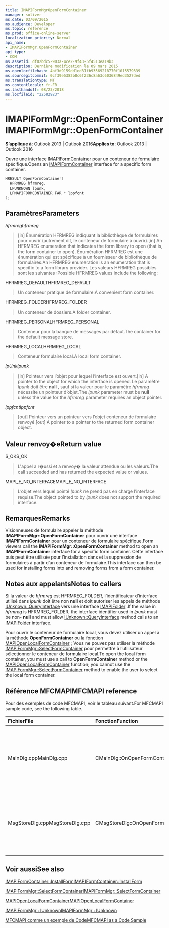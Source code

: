 ```yaml
---
title: IMAPIFormMgrOpenFormContainer
manager: soliver
ms.date: 03/09/2015
ms.audience: Developer
ms.topic: reference
ms.prod: office-online-server
localization_priority: Normal
api_name:
- IMAPIFormMgr.OpenFormContainer
api_type:
- COM
ms.assetid: df02bdc5-903a-4ce2-9f43-5f4513ea19b3
description: Dernière modification le 09 mars 2015
ms.openlocfilehash: 4bf3d9159dd1ed31fb93569218770f1015579339
ms.sourcegitcommit: 0cf39e5382b8c6f236c8a63c6036849ed3527ded
ms.translationtype: MT
ms.contentlocale: fr-FR
ms.lasthandoff: 08/23/2018
ms.locfileid: "22582923"
---
```

# <a name="imapiformmgropenformcontainer"></a><span data-ttu-id="32b32-103">IMAPIFormMgr::OpenFormContainer</span><span class="sxs-lookup"><span data-stu-id="32b32-103">IMAPIFormMgr::OpenFormContainer</span></span>

  
  
<span data-ttu-id="32b32-104">**S’applique à**: Outlook 2013 | Outlook 2016</span><span class="sxs-lookup"><span data-stu-id="32b32-104">**Applies to**: Outlook 2013 | Outlook 2016</span></span> 
  
<span data-ttu-id="32b32-105">Ouvre une interface [IMAPIFormContainer](imapiformcontaineriunknown.md) pour un conteneur de formulaire spécifique.</span><span class="sxs-lookup"><span data-stu-id="32b32-105">Opens an [IMAPIFormContainer](imapiformcontaineriunknown.md) interface for a specific form container.</span></span> 
  
```cpp
HRESULT OpenFormContainer(
  HFRMREG hfrmreg,
  LPUNKNOWN lpunk,
  LPMAPIFORMCONTAINER FAR * lppfcnt
);
```

## <a name="parameters"></a><span data-ttu-id="32b32-106">Paramètres</span><span class="sxs-lookup"><span data-stu-id="32b32-106">Parameters</span></span>

 <span data-ttu-id="32b32-107">_hfrmreg_</span><span class="sxs-lookup"><span data-stu-id="32b32-107">_hfrmreg_</span></span>
  
> <span data-ttu-id="32b32-108">[in] Énumération HFRMREG indiquant la bibliothèque de formulaires pour ouvrir (autrement dit, le conteneur de formulaire à ouvrir).</span><span class="sxs-lookup"><span data-stu-id="32b32-108">[in] An HFRMREG enumeration that indicates the form library to open (that is, the form container to open).</span></span> <span data-ttu-id="32b32-109">Énumération HFRMREG est une énumération qui est spécifique à un fournisseur de bibliothèque de formulaires.</span><span class="sxs-lookup"><span data-stu-id="32b32-109">An HFRMREG enumeration is an enumeration that is specific to a form library provider.</span></span> <span data-ttu-id="32b32-110">Les valeurs HFRMREG possibles sont les suivantes :</span><span class="sxs-lookup"><span data-stu-id="32b32-110">Possible HFRMREG values include the following:</span></span>
    
<span data-ttu-id="32b32-111">HFRMREG_DEFAULT</span><span class="sxs-lookup"><span data-stu-id="32b32-111">HFRMREG_DEFAULT</span></span> 
  
> <span data-ttu-id="32b32-112">Un conteneur pratique de formulaire.</span><span class="sxs-lookup"><span data-stu-id="32b32-112">A convenient form container.</span></span>
    
<span data-ttu-id="32b32-113">HFRMREG_FOLDER</span><span class="sxs-lookup"><span data-stu-id="32b32-113">HFRMREG_FOLDER</span></span> 
  
> <span data-ttu-id="32b32-114">Un conteneur de dossiers.</span><span class="sxs-lookup"><span data-stu-id="32b32-114">A folder container.</span></span> 
    
<span data-ttu-id="32b32-115">HFRMREG_PERSONAL</span><span class="sxs-lookup"><span data-stu-id="32b32-115">HFRMREG_PERSONAL</span></span> 
  
> <span data-ttu-id="32b32-116">Conteneur pour la banque de messages par défaut.</span><span class="sxs-lookup"><span data-stu-id="32b32-116">The container for the default message store.</span></span> 
    
<span data-ttu-id="32b32-117">HFRMREG_LOCAL</span><span class="sxs-lookup"><span data-stu-id="32b32-117">HFRMREG_LOCAL</span></span> 
  
> <span data-ttu-id="32b32-118">Conteneur formulaire local.</span><span class="sxs-lookup"><span data-stu-id="32b32-118">A local form container.</span></span> 
    
 <span data-ttu-id="32b32-119">_lpUnk_</span><span class="sxs-lookup"><span data-stu-id="32b32-119">_lpunk_</span></span>
  
> <span data-ttu-id="32b32-120">[in] Pointeur vers l’objet pour lequel l’interface est ouvert.</span><span class="sxs-lookup"><span data-stu-id="32b32-120">[in] A pointer to the object for which the interface is opened.</span></span> <span data-ttu-id="32b32-121">Le paramètre _lpunk_ doit être **null** , sauf si la valeur pour le paramètre _hfrmreg_ nécessite un pointeur d’objet.</span><span class="sxs-lookup"><span data-stu-id="32b32-121">The  _lpunk_ parameter must be **null** unless the value for the  _hfrmreg_ parameter requires an object pointer.</span></span> 
    
 <span data-ttu-id="32b32-122">_lppfcnt_</span><span class="sxs-lookup"><span data-stu-id="32b32-122">_lppfcnt_</span></span>
  
> <span data-ttu-id="32b32-123">[out] Pointeur vers un pointeur vers l’objet conteneur de formulaire renvoyé.</span><span class="sxs-lookup"><span data-stu-id="32b32-123">[out] A pointer to a pointer to the returned form container object.</span></span>
    
## <a name="return-value"></a><span data-ttu-id="32b32-124">Valeur renvoy�e</span><span class="sxs-lookup"><span data-stu-id="32b32-124">Return value</span></span>

<span data-ttu-id="32b32-125">S_OK</span><span class="sxs-lookup"><span data-stu-id="32b32-125">S_OK</span></span> 
  
> <span data-ttu-id="32b32-126">L'appel a r�ussi et a renvoy� la valeur attendue ou les valeurs.</span><span class="sxs-lookup"><span data-stu-id="32b32-126">The call succeeded and has returned the expected value or values.</span></span>
    
<span data-ttu-id="32b32-127">MAPI_E_NO_INTERFACE</span><span class="sxs-lookup"><span data-stu-id="32b32-127">MAPI_E_NO_INTERFACE</span></span> 
  
> <span data-ttu-id="32b32-128">L’objet vers lequel pointé _lpunk_ ne prend pas en charge l’interface requise.</span><span class="sxs-lookup"><span data-stu-id="32b32-128">The object pointed to by  _lpunk_ does not support the required interface.</span></span> 
    
## <a name="remarks"></a><span data-ttu-id="32b32-129">Remarques</span><span class="sxs-lookup"><span data-stu-id="32b32-129">Remarks</span></span>

<span data-ttu-id="32b32-130">Visionneuses de formulaire appeler la méthode **IMAPIFormMgr::OpenFormContainer** pour ouvrir une interface **IMAPIFormContainer** pour un conteneur de formulaire spécifique.</span><span class="sxs-lookup"><span data-stu-id="32b32-130">Form viewers call the **IMAPIFormMgr::OpenFormContainer** method to open an **IMAPIFormContainer** interface for a specific form container.</span></span> <span data-ttu-id="32b32-131">Cette interface puis peut être utilisée pour l’installation dans et la suppression de formulaires à partir d’un conteneur de formulaire.</span><span class="sxs-lookup"><span data-stu-id="32b32-131">This interface can then be used for installing forms into and removing forms from a form container.</span></span> 
  
## <a name="notes-to-callers"></a><span data-ttu-id="32b32-132">Notes aux appelants</span><span class="sxs-lookup"><span data-stu-id="32b32-132">Notes to callers</span></span>

<span data-ttu-id="32b32-133">Si la valeur de _hfrmreg_ est HFRMREG_FOLDER, l’identificateur d’interface utilisé dans _lpunk_ doit être non **null** et doit autoriser les appels de méthode [IUnknown::QueryInterface](http://msdn.microsoft.com/en-us/library/ms682521%28v=VS.85%29.aspx) vers une interface [IMAPIFolder](imapifolderimapicontainer.md) .</span><span class="sxs-lookup"><span data-stu-id="32b32-133">If the value in  _hfrmreg_ is HFRMREG_FOLDER, the interface identifier used in  _lpunk_ must be non- **null** and must allow [IUnknown::QueryInterface](http://msdn.microsoft.com/en-us/library/ms682521%28v=VS.85%29.aspx) method calls to an [IMAPIFolder](imapifolderimapicontainer.md) interface.</span></span> 
  
<span data-ttu-id="32b32-134">Pour ouvrir le conteneur de formulaire local, vous devez utiliser un appel à la méthode **OpenFormContainer** ou la fonction [MAPIOpenLocalFormContainer](mapiopenlocalformcontainer.md) ; Vous ne pouvez pas utiliser la méthode [IMAPIFormMgr::SelectFormContainer](imapiformmgr-selectformcontainer.md) pour permettre à l’utilisateur sélectionner le conteneur de formulaire local.</span><span class="sxs-lookup"><span data-stu-id="32b32-134">To open the local form container, you must use a call to **OpenFormContainer** method or the [MAPIOpenLocalFormContainer](mapiopenlocalformcontainer.md) function; you cannot use the [IMAPIFormMgr::SelectFormContainer](imapiformmgr-selectformcontainer.md) method to enable the user to select the local form container.</span></span> 
  
## <a name="mfcmapi-reference"></a><span data-ttu-id="32b32-135">Référence MFCMAPI</span><span class="sxs-lookup"><span data-stu-id="32b32-135">MFCMAPI reference</span></span>

<span data-ttu-id="32b32-136">Pour des exemples de code MFCMAPI, voir le tableau suivant.</span><span class="sxs-lookup"><span data-stu-id="32b32-136">For MFCMAPI sample code, see the following table.</span></span>
  
|<span data-ttu-id="32b32-137">**Fichier**</span><span class="sxs-lookup"><span data-stu-id="32b32-137">**File**</span></span>|<span data-ttu-id="32b32-138">**Fonction**</span><span class="sxs-lookup"><span data-stu-id="32b32-138">**Function**</span></span>|<span data-ttu-id="32b32-139">**Commentaire**</span><span class="sxs-lookup"><span data-stu-id="32b32-139">**Comment**</span></span>|
|:-----|:-----|:-----|
|<span data-ttu-id="32b32-140">MainDlg.cpp</span><span class="sxs-lookup"><span data-stu-id="32b32-140">MainDlg.cpp</span></span>  <br/> |<span data-ttu-id="32b32-141">CMainDlg::OnOpenFormContainer</span><span class="sxs-lookup"><span data-stu-id="32b32-141">CMainDlg::OnOpenFormContainer</span></span>  <br/> |<span data-ttu-id="32b32-142">MFCMAPI utilise la méthode **IMAPIFormMgr::OpenFormContainer** pour récupérer un conteneur de formulaire afin que le contenu du conteneur peut être affiché.</span><span class="sxs-lookup"><span data-stu-id="32b32-142">MFCMAPI uses the **IMAPIFormMgr::OpenFormContainer** method to retrieve a form container so the container's contents can be rendered.</span></span>  <br/> |
|<span data-ttu-id="32b32-143">MsgStoreDlg.cpp</span><span class="sxs-lookup"><span data-stu-id="32b32-143">MsgStoreDlg.cpp</span></span>  <br/> |<span data-ttu-id="32b32-144">CMsgStoreDlg::OnOpenFormContainer</span><span class="sxs-lookup"><span data-stu-id="32b32-144">CMsgStoreDlg::OnOpenFormContainer</span></span>  <br/> |<span data-ttu-id="32b32-145">MFCMAPI utilise la méthode **IMAPIFormMgr::OpenFormContainer** pour récupérer un conteneur de formulaire pour un dossier afin que le contenu du conteneur peut être affiché.</span><span class="sxs-lookup"><span data-stu-id="32b32-145">MFCMAPI uses the **IMAPIFormMgr::OpenFormContainer** method to retrieve a form container for a folder so the container's contents can be rendered.</span></span>  <br/> |
   
## <a name="see-also"></a><span data-ttu-id="32b32-146">Voir aussi</span><span class="sxs-lookup"><span data-stu-id="32b32-146">See also</span></span>



[<span data-ttu-id="32b32-147">IMAPIFormContainer::InstallForm</span><span class="sxs-lookup"><span data-stu-id="32b32-147">IMAPIFormContainer::InstallForm</span></span>](imapiformcontainer-installform.md)
  
[<span data-ttu-id="32b32-148">IMAPIFormMgr::SelectFormContainer</span><span class="sxs-lookup"><span data-stu-id="32b32-148">IMAPIFormMgr::SelectFormContainer</span></span>](imapiformmgr-selectformcontainer.md)
  
[<span data-ttu-id="32b32-149">MAPIOpenLocalFormContainer</span><span class="sxs-lookup"><span data-stu-id="32b32-149">MAPIOpenLocalFormContainer</span></span>](mapiopenlocalformcontainer.md)
  
[<span data-ttu-id="32b32-150">IMAPIFormMgr : IUnknown</span><span class="sxs-lookup"><span data-stu-id="32b32-150">IMAPIFormMgr : IUnknown</span></span>](imapiformmgriunknown.md)


[<span data-ttu-id="32b32-151">MFCMAPI comme un exemple de Code</span><span class="sxs-lookup"><span data-stu-id="32b32-151">MFCMAPI as a Code Sample</span></span>](mfcmapi-as-a-code-sample.md)

